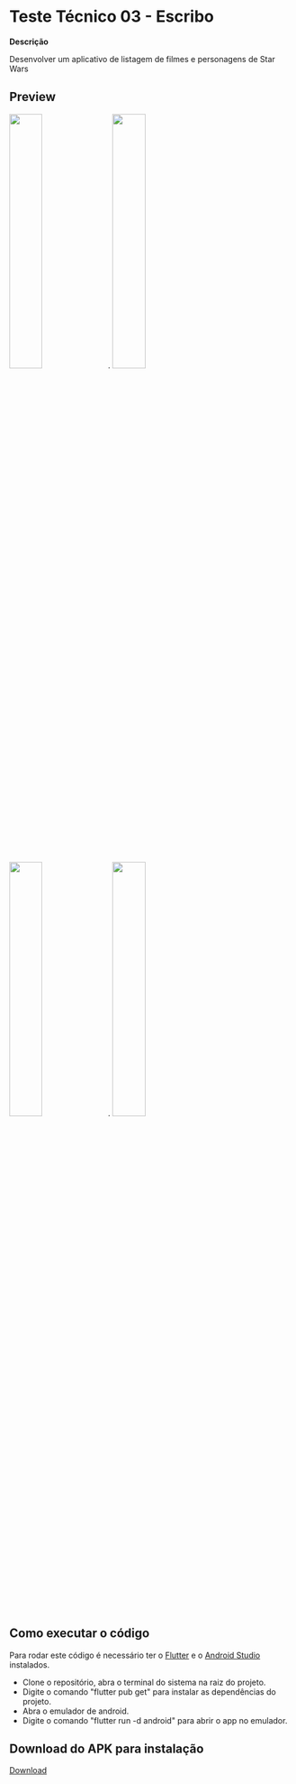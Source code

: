 # Teste Técnico 03 - Escribo

**Descrição**

Desenvolver um aplicativo de listagem de filmes e personagens de Star Wars

## Preview

<img src="https://user-images.githubusercontent.com/89490762/188228142-cf7c8d52-78fb-4e07-9b2c-b9cf066e50b6.jpg" alt="" style="width: 34%;"> . <img src="https://user-images.githubusercontent.com/89490762/188228154-a0d92c3b-66e3-4061-a33d-76a6f0fdf201.jpg" alt="" style="width: 34%;"> <img src="https://user-images.githubusercontent.com/89490762/188228155-f3e58178-0940-4e30-a42c-e54e5f9e8c51.jpg" alt="" style="width: 34%;"> . <img src="https://user-images.githubusercontent.com/89490762/188228161-879c6d81-486f-4c34-89f8-8d8132c19417.jpg" alt="" style="width: 34%;">

## Como executar o código

Para rodar este código é necessário ter o [Flutter](https://flutter.dev/) e o [Android Studio](https://developer.android.com/studio) instalados.

- Clone o repositório, abra o terminal do sistema na raiz do projeto.
- Digite o comando "flutter pub get" para instalar as dependências do projeto.
- Abra o emulador de android.
- Digite o comando "flutter run -d android" para abrir o app no emulador.

## Download do APK para instalação
[Download](https://github.com/joaopjrn/teste-escribo03/releases)

